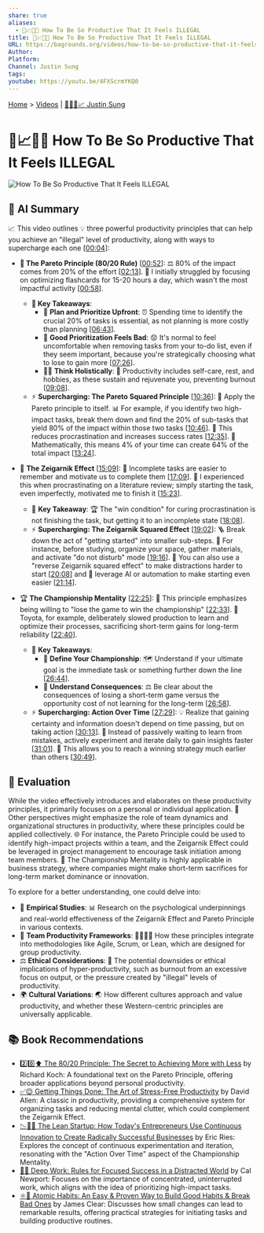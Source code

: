 ```yaml
---
share: true
aliases:
  - 🚀📈🤯🚨 How To Be So Productive That It Feels ILLEGAL
title: 🚀📈🤯🚨 How To Be So Productive That It Feels ILLEGAL
URL: https://bagrounds.org/videos/how-to-be-so-productive-that-it-feels-illegal
Author: 
Platform: 
Channel: Justin Sung
tags: 
youtube: https://youtu.be/4FXScrmYKQ0
---
```

[Home](../index.md) > [Videos](./index.md) | [🧠👨‍🎓📈 Justin Sung](../people/justin-sung.md)  
# 🚀📈🤯🚨 How To Be So Productive That It Feels ILLEGAL  
![How To Be So Productive That It Feels ILLEGAL](https://youtu.be/4FXScrmYKQ0)  
  
## 🤖 AI Summary  
📈 This video outlines 💡 three powerful productivity principles that can help you achieve an "illegal" level of productivity, along with ways to supercharge each one \[[00:04](http://www.youtube.com/watch?v=4FXScrmYKQ0&t=4)\]:  
  
* **🎯 The Pareto Principle (80/20 Rule)** \[[00:52](http://www.youtube.com/watch?v=4FXScrmYKQ0&t=52)\]: ⚖️ 80% of the impact comes from 20% of the effort \[[02:13](http://www.youtube.com/watch?v=4FXScrmYKQ0&t=133)\]. 🚫 I initially struggled by focusing on optimizing flashcards for 15-20 hours a day, which wasn't the most impactful activity \[[00:58](http://www.youtube.com/watch?v=4FXScrmYKQ0&t=58)\].  
    * **🔑 Key Takeaways**:  
        * 📝 **Plan and Prioritize Upfront**: ⏰ Spending time to identify the crucial 20% of tasks is essential, as not planning is more costly than planning \[[06:43](http://www.youtube.com/watch?v=4FXScrmYKQ0&t=403)\].  
        * 😬 **Good Prioritization Feels Bad**: 😟 It's normal to feel uncomfortable when removing tasks from your to-do list, even if they seem important, because you're strategically choosing what to lose to gain more \[[07:26](http://www.youtube.com/watch?v=4FXScrmYKQ0&t=446)\].  
        * 🧘‍♀️ **Think Holistically**: 💖 Productivity includes self-care, rest, and hobbies, as these sustain and rejuvenate you, preventing burnout \[[09:08](http://www.youtube.com/watch?v=4FXScrmYKQ0&t=548)\].  
    * ⚡ **Supercharging: The Pareto Squared Principle** \[[10:36](http://www.youtube.com/watch?v=4FXScrmYKQ0&t=636)\]: 🔄 Apply the Pareto principle to itself. 📊 For example, if you identify two high-impact tasks, break them down and find the 20% of sub-tasks that yield 80% of the impact within those two tasks \[[10:46](http://www.youtube.com/watch?v=4FXScrmYKQ0&t=646)\]. 🚀 This reduces procrastination and increases success rates \[[12:35](http://www.youtube.com/watch?v=4FXScrmYKQ0&t=755)\]. 🔢 Mathematically, this means 4% of your time can create 64% of the total impact \[[13:24](http://www.youtube.com/watch?v=4FXScrmYKQ0&t=804)\].  
  
* 🧠 **The Zeigarnik Effect** \[[15:09](http://www.youtube.com/watch?v=4FXScrmYKQ0&t=909)\]: 📝 Incomplete tasks are easier to remember and motivate us to complete them \[[17:09](http://www.youtube.com/watch?v=4FXScrmYKQ0&t=1029)\]. 📖 I experienced this when procrastinating on a literature review; simply starting the task, even imperfectly, motivated me to finish it \[[15:23](http://www.youtube.com/watch?v=4FXScrmYKQ0&t=923)\].  
    * 🔑 **Key Takeaway**: 🏆 The "win condition" for curing procrastination is not finishing the task, but getting it to an incomplete state \[[18:08](http://www.youtube.com/watch?v=4FXScrmYKQ0&t=1088)\].  
    * ⚡ **Supercharging: The Zeigarnik Squared Effect** \[[19:02](http://www.youtube.com/watch?v=4FXScrmYKQ0&t=1142)\]: 🪜 Break down the act of "getting started" into smaller sub-steps. 🧹 For instance, before studying, organize your space, gather materials, and activate "do not disturb" mode \[[19:16](http://www.youtube.com/watch?v=4FXScrmYKQ0&t=1156)\]. 🚫 You can also use a "reverse Zeigarnik squared effect" to make distractions harder to start \[[20:08](http://www.youtube.com/watch?v=4FXScrmYKQ0&t=1208)\] and 🤖 leverage AI or automation to make starting even easier \[[21:14](http://www.youtube.com/watch?v=4FXScrmYKQ0&t=1274)\].  
  
* 🏆 **The Championship Mentality** \[[22:25](http://www.youtube.com/watch?v=4FXScrmYKQ0&t=1345)\]: 🥇 This principle emphasizes being willing to "lose the game to win the championship" \[[22:33](http://www.youtube.com/watch?v=4FXScrmYKQ0&t=1353)\]. 🚗 Toyota, for example, deliberately slowed production to learn and optimize their processes, sacrificing short-term gains for long-term reliability \[[22:40](http://www.youtube.com/watch?v=4FXScrmYKQ0&t=1360)\].  
    * 🔑 **Key Takeaways**:  
        * 🎯 **Define Your Championship**: 🗺️ Understand if your ultimate goal is the immediate task or something further down the line \[[26:44](http://www.youtube.com/watch?v=4FXScrmYKQ0&t=1604)\].  
        * 🤔 **Understand Consequences**: ⚖️ Be clear about the consequences of losing a short-term game versus the opportunity cost of not learning for the long-term \[[26:58](http://www.youtube.com/watch?v=4FXScrmYKQ0&t=1618)\].  
    * ⚡ **Supercharging: Action Over Time** \[[27:29](http://www.youtube.com/watch?v=4FXScrmYKQ0&t=1649)\]: 💡 Realize that gaining certainty and information doesn't depend on time passing, but on taking action \[[30:13](http://www.youtube.com/watch?v=4FXScrmYKQ0&t=1813)\]. 🧪 Instead of passively waiting to learn from mistakes, actively experiment and iterate daily to gain insights faster \[[31:01](http://www.youtube.com/watch?v=4FXScrmYKQ0&t=1861)\]. 🚀 This allows you to reach a winning strategy much earlier than others \[[30:49](http://www.youtube.com/watch?v=4FXScrmYKQ0&t=1849)\].  
  
## 🤔 Evaluation  
While the video effectively introduces and elaborates on these productivity principles, it primarily focuses on a personal or individual application. 🤝 Other perspectives might emphasize the role of team dynamics and organizational structures in productivity, where these principles could be applied collectively. 🌐 For instance, the Pareto Principle could be used to identify high-impact projects within a team, and the Zeigarnik Effect could be leveraged in project management to encourage task initiation among team members. 🔄 The Championship Mentality is highly applicable in business strategy, where companies might make short-term sacrifices for long-term market dominance or innovation.  
  
To explore for a better understanding, one could delve into:  
* 🔬 **Empirical Studies**: 📊 Research on the psychological underpinnings and real-world effectiveness of the Zeigarnik Effect and Pareto Principle in various contexts.  
* 🤝 **Team Productivity Frameworks**: 👨‍👩‍👧‍👦 How these principles integrate into methodologies like Agile, Scrum, or Lean, which are designed for group productivity.  
* ⚖️ **Ethical Considerations**: 🤔 The potential downsides or ethical implications of hyper-productivity, such as burnout from an excessive focus on output, or the pressure created by "illegal" levels of productivity.  
* 🌍 **Cultural Variations**: 🌏 How different cultures approach and value productivity, and whether these Western-centric principles are universally applicable.  
  
## 📚 Book Recommendations  
* [2️⃣0️⃣⬆️ The 80/20 Principle: The Secret to Achieving More with Less](../books/the-80-20-principle-the-secret-to-achieving-more-with-less.md) by Richard Koch: A foundational text on the Pareto Principle, offering broader applications beyond personal productivity.  
* [✅😌 Getting Things Done: The Art of Stress-Free Productivity](../books/getting-things-done-the-art-of-stress-free-productivity.md) by David Allen: A classic in productivity, providing a comprehensive system for organizing tasks and reducing mental clutter, which could complement the Zeigarnik Effect.  
* [📉🧪🚀 The Lean Startup: How Today's Entrepreneurs Use Continuous Innovation to Create Radically Successful Businesses](../books/the-lean-startup.md) by Eric Ries: Explores the concept of continuous experimentation and iteration, resonating with the "Action Over Time" aspect of the Championship Mentality.  
* [🤿💼 Deep Work: Rules for Focused Success in a Distracted World](../books/deep-work.md) by Cal Newport: Focuses on the importance of concentrated, uninterrupted work, which aligns with the idea of prioritizing high-impact tasks.  
* [⚛️🔄 Atomic Habits: An Easy & Proven Way to Build Good Habits & Break Bad Ones](../books/atomic-habits.md) by James Clear: Discusses how small changes can lead to remarkable results, offering practical strategies for initiating tasks and building productive routines.